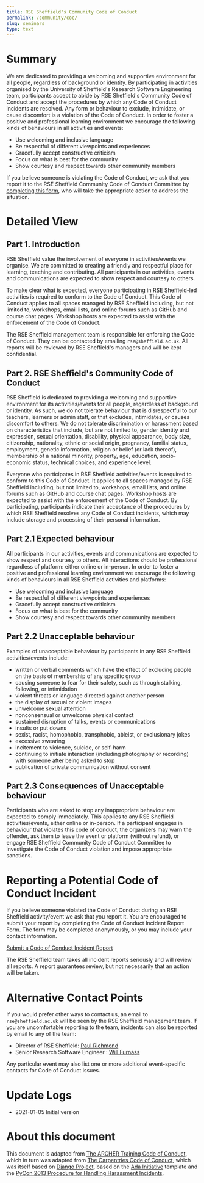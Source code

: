 ```yaml
---
title: RSE Sheffield's Community Code of Conduct
permalink: /community/coc/
slug: seminars
type: text
---
```


# Summary

We are dedicated to providing a welcoming and supportive environment for all people, regardless of background or identity.
By participating in activities organised by the University of Sheffield's Research Software Engineering team,
participants accept to abide by RSE Sheffield's Community Code of Conduct and
accept the procedures by which any Code of Conduct incidents are resolved.
Any form or behaviour to exclude, intimidate, or cause discomfort is a violation of the Code of Conduct.
In order to foster a positive and professional learning environment
we encourage the following kinds of behaviours in all activities and events:

  - Use welcoming and inclusive language
  - Be respectful of different viewpoints and experiences
  - Gracefully accept constructive criticism
  - Focus on what is best for the community
  - Show courtesy and respect towards other community members

If you believe someone is violating the Code of Conduct, we ask that you
report it to the RSE Sheffield Community Code of Conduct Committee by [completing
this
form](https://forms.gle/Ckx6PTFeiNLsyZMp8),
who will take the appropriate action to address the situation.

# Detailed View

## Part 1. Introduction

RSE Sheffield value the involvement of everyone in activities/events we organise.
We are committed to creating a friendly and respectful place for learning, teaching and contributing.
All participants in our activities, events and communications are expected to show respect and courtesy to others.

To make clear what is expected, everyone participating in RSE Sheffield-led activities is required to conform to the Code of Conduct.
This Code of Conduct applies to all spaces managed by RSE Sheffield including, but not limited to, workshops, email lists, and online forums such as GitHub and course chat pages.
Workshop hosts are expected to assist with the enforcement of the Code of Conduct.

The RSE Sheffield management team is responsible for enforcing the Code of Conduct.
They can be contacted by emailing `rse@sheffield.ac.uk`.
All reports will be reviewed by RSE Sheffield's managers and will be kept confidential.

## Part 2. RSE Sheffield's Community Code of Conduct

RSE Sheffield is dedicated to providing a welcoming and supportive environment for its activities/events for all people, regardless of background or identity.
As such, we do not tolerate behaviour that is disrespectful to our teachers, learners or admin staff,
or that excludes, intimidates, or causes discomfort to others.
We do not tolerate discrimination or harassment based on characteristics that include, but are not limited to,
gender identity and expression,
sexual orientation,
disability,
physical appearance,
body size,
citizenship,
nationality,
ethnic or social origin,
pregnancy,
familial status,
employment,
genetic information,
religion or belief (or lack thereof),
membership of a national minority,
property,
age,
education,
socio-economic status,
technical choices,
and experience level.

Everyone who participates in RSE Sheffield activities/events is required to conform to this Code of Conduct.
It applies to all spaces managed by RSE Sheffield including, but not limited to,
workshops,
email lists,
and online forums such as GitHub and course chat pages.
Workshop hosts are expected to assist with the enforcement of the Code of Conduct.
By participating, participants indicate their acceptance of the procedures by which RSE Sheffield resolves any Code of Conduct incidents,
which may include storage and processing of their personal information.

## Part 2.1 Expected behaviour

All participants in our activities, events and communications are expected to show respect and courtesy to others.
All interactions should be professional regardless of platform: either online or in-person.
In order to foster a positive and professional learning environment
we encourage the following kinds of behaviours in all RSE Sheffield activities and platforms:

  - Use welcoming and inclusive language
  - Be respectful of different viewpoints and experiences
  - Gracefully accept constructive criticism
  - Focus on what is best for the community
  - Show courtesy and respect towards other community members

## Part 2.2 Unacceptable behaviour

Examples of unacceptable behaviour by participants in any RSE Sheffield
activities/events include:

-   written or verbal comments which have the effect of excluding people
    on the basis of membership of any specific group
-   causing someone to fear for their safety, such as through stalking,
    following, or intimidation
-   violent threats or language directed against another person
-   the display of sexual or violent images
-   unwelcome sexual attention
-   nonconsensual or unwelcome physical contact
-   sustained disruption of talks, events or communications
-   insults or put downs
-   sexist, racist, homophobic, transphobic, ableist, or exclusionary
    jokes
-   excessive swearing
-   incitement to violence, suicide, or self-harm
-   continuing to initiate interaction (including photography or
    recording) with someone after being asked to stop
-   publication of private communication without consent

## Part 2.3 Consequences of Unacceptable behaviour

Participants who are asked to stop any inappropriate behaviour are
expected to comply immediately. This applies to any RSE Sheffield activities/events, 
either online or in-person. If a participant engages in
behaviour that violates this code of conduct, the organizers may warn
the offender, ask them to leave the event or platform (without refund),
or engage RSE Sheffield Community Code of Conduct Committee to investigate the
Code of Conduct violation and impose appropriate sanctions.

# Reporting a Potential Code of Conduct Incident

If you believe someone violated the Code of Conduct during an RSE Sheffield
activity/event we ask that you report it. You are encouraged to submit
your report by completing the Code of Conduct Incident Report Form. The
form may be completed anonymously, or you may include your contact
information.

[Submit a Code of Conduct Incident Report](https://forms.gle/Ckx6PTFeiNLsyZMp8)

The RSE Sheffield team takes all incident reports seriously and will review
all reports. A report guarantees review, but not necessarily that an
action will be taken.

# Alternative Contact Points

If you would prefer other ways to contact us,
an email to `rse@sheffield.ac.uk` will be seen by the RSE Sheffield management team.
If you are uncomfortable reporting to the team,
incidents can also be reported by email to any of the team:

  * Director of RSE Sheffield: [Paul Richmond](mailto:p.richmond@sheffield.ac.uk)
  * Senior Research Software Engineer : [Will Furnass](mailto:w.furnass@sheffield.ac.uk)

Any particular event may also list one or more additional event-specific contacts for Code of Conduct issues.

# Update Logs

  - 2021-01-05 Initial version

# About this document

This document is adapted from [The ARCHER Training Code of Conduct](http://www.archer.ac.uk/training/code-of-conduct/index.php),
which in turn was adapted from [The Carpentries Code of Conduct](https://docs.carpentries.org/topic_folders/policies/code-of-conduct.html),
which was itself based on [Django Project](https://www.djangoproject.com/conduct/enforcement-manual/),
based on the [Ada Initiative](http://geekfeminism.wikia.com/wiki/Conference_anti-harassment/Responding_to_reports)
template and the [PyCon 2013 Procedure for Handling Harassment Incidents](https://us.pycon.org/2013/about/code-of-conduct/harassment-incidents/).
